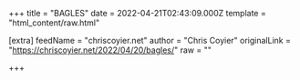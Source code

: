 
+++
title = "BAGLES"
date = 2022-04-21T02:43:09.000Z
template = "html_content/raw.html"

[extra]
feedName = "chriscoyier.net"
author = "Chris Coyier"
originalLink = "https://chriscoyier.net/2022/04/20/bagles/"
raw = ""

+++

